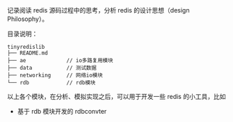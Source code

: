 
记录阅读 redis 源码过程中的思考，分析 redis 的设计思想（design Philosophy）。

目录说明：

```
tinyredislib
├── README.md
├── ae             // io多路复用模块
├── data           // 测试数据
├── networking     // 网络io模块
└── rdb            // rdb模块
```

以上各个模块，在分析、模拟实现之后，可以用于开发一些 redis 的小工具，比如

+ 基于 rdb 模块开发的 rdbconvter

